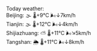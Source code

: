 Today weather:  
Beijing: 🌫  🌡️+9°C 🌬️↓7km/h  
Tianjin: 🌫  🌡️+12°C 🌬️↓4km/h  
Shijiazhuang: ⛅️  🌡️+11°C 🌬️↘5km/h  
Tangshan: 🌦   🌡️+11°C 🌬️↓8km/h  
